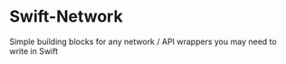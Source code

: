 # Swift-Network
Simple building blocks for any network / API wrappers you may need to write in Swift
